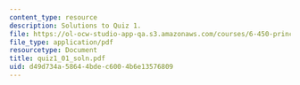 ```yaml
---
content_type: resource
description: Solutions to Quiz 1.
file: https://ol-ocw-studio-app-qa.s3.amazonaws.com/courses/6-450-principles-of-digital-communications-i-fall-2006/d49d734a58644bdec6004b6e13576809_quiz1_01_soln.pdf
file_type: application/pdf
resourcetype: Document
title: quiz1_01_soln.pdf
uid: d49d734a-5864-4bde-c600-4b6e13576809
---
```


